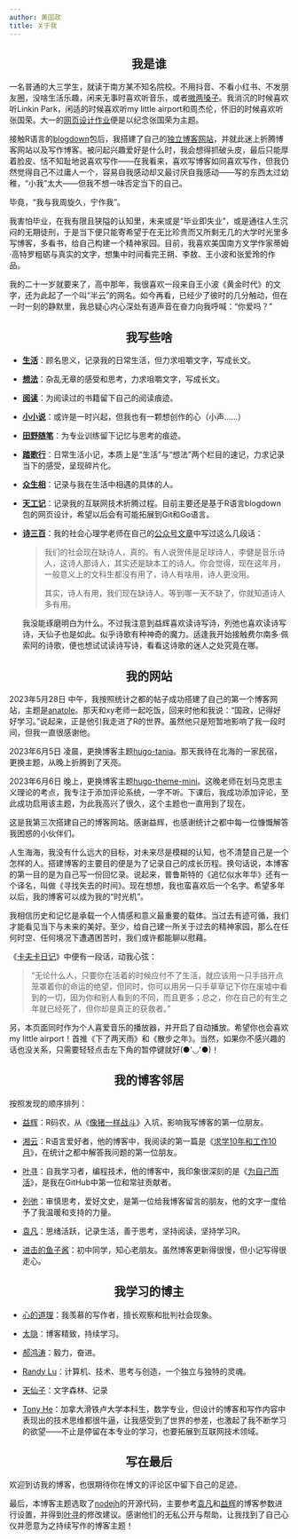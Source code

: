 ```yaml
---
author: 黄国政
title: 关于我
---
```


<style>
h2 {
  text-align: center;
  font-weight: bold;
}
</style>

## 我是谁

一名普通的大三学生，就读于南方某不知名院校。不用抖音、不看小红书、不发朋友圈，没啥生活乐趣，闲来无事时喜欢听音乐，或者[嗷两嗓子](https://guozheng.rbind.io/music/)。我消沉的时候喜欢听Linkin Park，闲适的时候喜欢听my little airport和周杰伦，怀旧的时候喜欢听张国荣。大一的[网页设计作业](https://Leslie-Cheung.netlify.app)便是以纪念张国荣为主题。

接触R语言的[blogdown](https://github.com/rstudio/blogdown)包后，我搭建了自己的[独立博客网站](https://guozheng.rbind.io)，并就此迷上折腾博客网站以及写作博客。被问起兴趣爱好是什么时，我会想得抓破头皮，最后只能厚着脸皮、恬不知耻地说喜欢写作——在我看来，喜欢写博客如同喜欢写作，但我仍然觉得自己不过庸人一个，容易自我感动却又最讨厌自我感动——写的东西太过幼稚，“小我”太大——但我不想一味否定当下的自己。

毕竟，“我与我周旋久，宁作我”。

我害怕毕业，在我有限且狭隘的认知里，未来或是“毕业即失业”，或是通往人生沉闷的无期徒刑，于是当下便只能寄希望于在无比珍贵而又所剩无几的大学时光里多写博客，多看书，给自己构建一个精神家园。目前，我喜欢美国南方文学作家蒂姆·高特罗粗砺与真实的文字，想集中时间看完王朔、李敖、王小波和张爱玲的作品。

我的二十一岁就要来了，高中那年，我很喜欢一段来自王小波《黄金时代》的文字，还为此起了一个叫“半云”的网名。如今再看，已经少了彼时的几分触动，但在一时一刻的静默里，我总疑心内心深处有道声音在奋力向我呼喊：“你爱吗？”

## 我写些啥

- [**生活**](https://guozheng.rbind.io/tags/生活/)：顾名思义，记录我的日常生活，但力求咀嚼文字，写成长文。

- [**想法**](https://guozheng.rbind.io/tags/想法/)：杂乱无章的感受和思考，力求咀嚼文字，写成长文。

- [**阅读**](https://guozheng.rbind.io/tags/阅读/)：为阅读过的书籍留下自己的阅读痕迹。

- [**小小说**](https://guozheng.rbind.io/tags/小小说/)：或许是一时兴起，但我也有一颗想创作的心（小声……）

- [**田野随笔**](https://guozheng.rbind.io/tags/田野随笔/)：为专业训练留下记忆与思考的痕迹。

- [**踏歌行**](https://guozheng.rbind.io/tags/踏歌行/)：日常生活小记，本质上是“生活”与“想法”两个栏目的速记，力求记录当下的感受，呈现碎片化。

- [**众生相**](https://guozheng.rbind.io/tags/众生相/)：记录与我在生活中相遇的具体的人。

- [**天工记**](https://guozheng.rbind.io/tags/天工记/)：记录我的互联网技术折腾过程。目前主要还是基于R语言blogdown包的网页设计，希望以后会有可能拓展到Git和Go语言。

- [**诗三百**](https://guozheng.rbind.io/tags/诗三百/)：我的社会心理学老师在自己的[公众号文章](https://mp.weixin.qq.com/s/SQGL2dlrWcHUPFzVRy-U0g)中写过这么几段话：

  > 我们的社会现在缺诗人，真的。有人说贺伟是足球诗人，李健是音乐诗人，这诗人那诗人，其实还是缺本工的诗人。你会觉得，现在这年月，一般意义上的文科生都没有用了，诗人有啥用，诗人更没用。
  >
  >   其实，诗人有用，我们现在缺诗人。等到哪一天不缺了，你就知道诗人多有用。

  我没能琢磨明白为什么。不过我注意到益辉喜欢读诗写诗，列弛也喜欢读诗写诗，天仙子也是如此。似乎诗歌有种神奇的魔力。适逢我开始接触费尔南多·佩索阿的诗歌，便也想试试读诗写诗，看看这诗歌的迷人之处究竟在哪。

## 我的网站

2023年5月28日 中午，我按照统计之都的帖子成功搭建了自己的第一个博客网站，主题是[anatole](https://github.com/lxndrblz/anatole)。那天和xy老师一起吃饭，回来时他和我说：“国政，记得好好学习。”说起来，正是他引我走进了R的世界。虽然他只是短暂地影响了我一段时间，但我一直很感谢他。

2023年6月5日 凌晨，更换博客主题[hugo-tania](https://github.com/WingLim/hugo-tania?tab=readme-ov-file)。那天我待在北海的一家民宿，更换主题，从晚上折腾到了天亮。

2023年6月6日 晚上，更换博客主题[hugo-theme-mini](https://github.com/nodejh/hugo-theme-mini)。这晚老师在划马克思主义理论的考点，我专注于添加评论系统，一字不听。下课后，我成功添加评论，至此成功启用该主题，为此我高兴了很久，这个主题也一直用到了现在。

这是我第三次搭建自己的博客网站。感谢益辉，也感谢统计之都中每一位慷慨解答我困惑的小伙伴们。

人生海海，我没有什么远大的目标，对未来尽是模糊的认知，也不清楚自己是一个怎样的人。搭建博客的主要目的便是为了记录自己的成长历程。换句话说，本博客的第一目的是为自己写一份回忆录。说起来，普鲁斯特的《追忆似水年华》还有一个译名，叫做《寻找失去的时间》。现在想想，我也蛮喜欢后一个名字。希望多年以后，我的博客可以成为我的“时光机”。

我相信历史和记忆是承载一个人情感和意义最重要的载体。当过去有迹可循，我们才能看见当下与未来的美好。至少，给自己建一所关于过去的精神家园，那么在任何时空、任何境况下遭遇困苦时，我们或许都能聊以慰藉。

《[卡夫卡日记](https://book.douban.com/subject/34918126/)》中便有一段话，动我心弦：

> “无论什么人，只要你在活着的时候应付不了生活，就应该用一只手挡开点笼罩着你的命运的绝望，但同时，你可以用另一只手草草记下你在废墟中看到的一切，因为你和别人看到的不同，而且更多；总之，你在自己的有生之年就已经死了，但你却是真正的获救者。”

另，本页面同时作为个人喜爱音乐的播放器，并开启了自动播放。希望你也会喜欢my little airport！首推《下了两天雨》和《散步之年》。当然，如果你不感兴趣的话也没关系，只需要轻轻点击左下角的暂停键就好(●'◡'●)！

## 我的博客邻居

按照发现的顺序排列：

* [益辉](https://yihui.org)：R码农，从《[像猪一样战斗](https://yihui.org/cn/2010/12/fighting-like-a-pig/)》入坑，影响我写博客的第一位朋友。

* [湘云](https://xiangyun.rbind.io)：R语言爱好者，他的博客中，我阅读的第一篇是《[求学10年和工作10月](https://xiangyun.rbind.io/2020/08/ten-years-ten-months/)》，在统计之都中解答我问题的第一位朋友。

* [叶寻](https://cyrusyip.org)：自我学习者，编程技术，他的博客中，我印象很深刻的是《[为自己而活](https://cyrusyip.org/zh-cn/post/2021/02/18/live-for-myself/)》，是我在GitHub中第一位和常驻贡献者。

* [列弛](https://www.liechi.org)：审慎思考，爱好文史，是第一位给我博客留言的朋友，他的文字一度给予了我温暖和支持的力量。

* [袁凡](https://yuanfan.rbind.io)：思绪活跃，记录生活，善于思考，坚持阅读，坚持学习R。

* [进击的鱼子酱](https://dylanyu233.rbind.io)：初中同学，知心老朋友。虽然博客更新得很慢，但小记写得很走心。

## 我学习的博主

* [心的道理](https://stephenleng.com/)：我羡慕的写作者，擅长观察和批判社会现象。

* [太隐](https://wangyurui.com/)：博客精致，持续学习。

* [郝鸿涛](https://hongtaoh.com/)：毅力，奋进。

* [Randy Lu](https://lutaonan.com/)：计算机、技术、思考与创造，一个独立与独特的灵魂。

* [天仙子](https://tianxianzi.me/)：文字森林、记录

* [Tony He](https://www.ouorz.com/)：加拿大滑铁卢大学本科生，数学专业，但设计的博客和写作内容中表现出的技术思维都很牛逼，让我感受到了世界的参差，也激起了我不断学习的欲望——不止是停留在本专业的学习，也要拓展到互联网技术领域。

<!--
## 我记住的人

### 一生

* 我的奶奶

* 我的父母

### 初中时期

* 志肥。

* 永胜。

### 高中时期

* 雷叔

* 欢姐

### 大学时期

* 兵哥。《[把种子埋进心里](https://guozheng.rbind.io/posts/2023/06/seed-in-heart/)》、《[端午安康](https://guozheng.rbind.io/posts/2023/06/zongzi/)》、《[转载 | <在小谷围想象世界>](https://guozheng.rbind.io/posts/2023/08/image-world-in-xiaoguwei/)》《[不羡慕](https://guozheng.rbind.io/posts/2023/09/no-envy/)》、《[九月下半旬](https://guozheng.rbind.io/posts/2023/10/late-september-summary/)》

* 饭团。《[命运的缠绕](http://localhost:4321/posts/2023/11/the-twist-of-fate/)》、《[别话](http://localhost:4321/posts/2024/02/biehua/)》、「黑石屿记忆系列」
-->

## 写在最后

欢迎到访我的博客，也很期待你在博文的评论区中留下自己的足迹。

最后，本博客主题选取了[nodejh](https://github.com/nodejh/hugo-theme-mini)的开源代码，主要参考[袁凡](https://yuanfan.rbind.io)和[益辉](https://yihui.org)的博客参数进行设置，并得到[叶寻](https://cyrusyip.org)的修改建议。感谢他们的无私公开与帮助，让我找到了自己心仪并愿意为之持续写作的博客主题！
